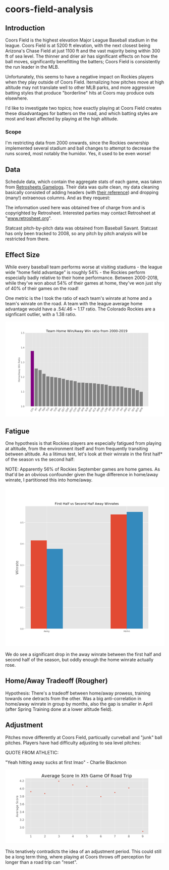 # coors-field-analysis

## Introduction

Coors Field is the highest elevation Major League Baseball stadium in the league. Coors Field is at 5200 ft elevation, with the next closest being Arizona's Chase Field at just 1100 ft and the vast majority being within 300 ft of sea level. The thinner and drier air has significant effects on how the ball moves, significantly benefitting the batters; Coors Field is consistently the run leader in the MLB.

Unfortunately, this seems to have a negative impact on Rockies players when they play outside of Coors Field. Iternalizing how pitches move at high altitude may not translate well to other MLB parks, and more aggressive batting styles that produce "borderline" hits at Coors may produce outs elsewhere. 

I'd like to investigate two topics; how exactly playing at Coors Field creates these disadvantages for batters on the road, and which batting styles are most and least affected by playing at the high altitude.


### Scope

I'm restricting data from 2000 onwards, since the Rockies ownership implemented several stadium and ball changes to attempt to decrease the runs scored, most notably the humidor. Yes, it used to be even worse!

## Data

Schedule data, which contain the aggregate stats of each game, was taken from [Retrosheets Gamelogs](https://www.retrosheet.org/gamelogs/index.html). Their data was quite clean, my data cleaning basically consisted of adding headers (with [their reference](https://www.retrosheet.org/gamelogs/glfields.txt)) and dropping (many!) extraenous columns.   And as they request:

The information used here was obtained free of
charge from and is copyrighted by Retrosheet.  Interested
parties may contact Retrosheet at "www.retrosheet.org".


Statcast pitch-by-pitch data was obtained from Baseball Savant. Statcast has only been tracked to 2008, so any pitch by pitch analysis will be restricted from there.

## Effect Size

While every baseball team performs worse at visiting stadiums - the league wide "home field advantage" is roughly 54% - the Rockies perform especially badly relative to their home performance. Between 2000-2018, while they've won about 54% of their games at home, they've won just shy of 40% of their games on the road!

One metric is the  I took the ratio of each team's winrate at home and a team's winrate on the road. A team with the league average home advantage would have a .54/.46 ~ 1.17 ratio. The Colorado Rockies are a signficant outlier, with a 1.38 ratio.

![](images/ratio_plot.png)

<!---
Graph of ratio vs league av ratio over years?
-->


## Fatigue
 

One hypothesis is that Rockies players are especially fatigued from playing at altitude, from the environment itself and from frequently transiting between altitude. As a litimus test, let's look at their winrate in the first half* of the season vs the second half:

NOTE: Apparently 56% of Rockies September games are home games. As that'd be an obvious confounder given the huge difference in home/away winrate, I partitioned this into home/away.

![](images/fs_halves.png)

We do see a significant drop in the away winrate between the first half and second half of the season, but oddly enough the home winrate actually rose.

## Home/Away Tradeoff (Rougher)

Hypothesis: There's a tradeoff between home/away prowess, training towards one detracts from the other. Was a big anti-correlation in home/away winrate in group by months, also the gap is smaller in April (after Spring Training done at a lower altitude field).


## Adjustment

Pitches move differently at Coors Field, particually curveball and "junk" ball pitches. Players have had difficulty adjusting to sea level pitches:

QUOTE FROM ATHLETIC:

"Yeah hitting away sucks at first lmao" - Charlie Blackmon

![](images/trip_effect.png)

This tenatively contradicts the idea of an adjustment period. This could still be a long term thing, where playing at Coors throws off perception for longer than a road trip can "reset".